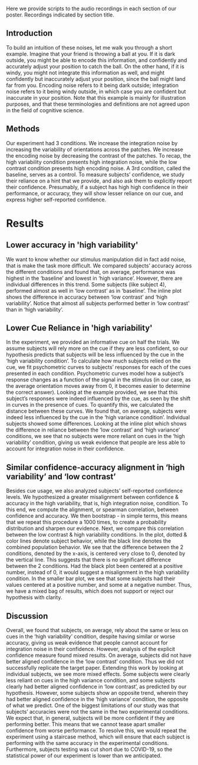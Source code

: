 Here we provide scripts to the audio recordings in each section of our poster.
Recordings indicated by section title.

## Introduction
To build an intuition of these noises, let me walk you through a short example. Imagine that your friend is throwing a ball at you. If it is dark outside, you might be able to encode this information, and confidently and accurately adjust your position to catch the ball. On the other hand, if it is windy, you might not integrate this information as well, and might confidently but inaccurately adjust your position, since the ball might land far from you. Encoding noise refers to it being dark outside; integration noise refers to it being windy outside, in which case you are confident but inaccurate in your position. Note that this example is mainly for illustration purposes, and that these terminologies and definitions are not agreed upon in the field of cognitive science.

## Methods
Our experiment had 3 conditions. We increase the integration noise by increasing the variability of orientations across the patches. We increase the encoding noise by decreasing the contrast of the patches. To recap, the high variability condition presents high integration noise, while the low contrast condition presents high encoding noise. A 3rd condition, called the baseline, serves as a control. To measure subjects’ confidence, we study their reliance on a hint that we provide, and also ask them to explicitly report their confidence. Presumably, if a subject has high high confidence in their performance, or accuracy, they will show lesser reliance on our cue, and express higher self-reported confidence.

# Results

## Lower accuracy in 'high variability'
We want to know whether our stimulus manipulation did in fact add noise, 
that is make the task more difficult. We compared subjects’ accuracy across
the different conditions and found that, on average, performance was highest
in the ‘baseline’ and lowest in ‘high variance’. However, there are 
individual differences in this trend. Some subjects (like subject 4), 
performed almost as well in ‘low contrast’ as in ‘baseline’. The inline 
plot shows the difference in accuracy between ‘low contrast’ and ‘high 
variability’. Notice that almost all subjects performed better in ‘low 
contrast’ than in ‘high variability’.

## Lower Cue Reliance in 'high variability'
In the experiment, we provided an informative cue on half the trials. We 
assume subjects will rely more on the cue if they are less confident, so our
hypothesis predicts that subjects will be less influenced by the cue in the
‘high variability condition’.
To calculate how much subjects relied on the cue, we fit psychometric curves
to subjects’ responses for each of the cues presented in each condition. 
Psychometric curves model how a subject’s response changes as a function of
the signal in the stimulus (in our case, as the average orientation moves
away from 0, it becomes easier to determine the correct answer). Looking at
the example provided, we see that this subject’s responses were indeed 
influenced by the cue, as seen by the shift in curves in the presence of 
cues. To quantify this, we calculated the distance between these curves.
We found that, on average, subjects were indeed less influenced by the cue
in the ‘high variance condition’. Individual subjects showed some differences.
Looking at the inline plot which shows the difference in reliance between
the ‘low contrast’ and ‘high variance’ conditions, we see that no subjects
were more reliant on cues in the ‘high variability’ condition, giving us 
weak evidence that people are less able to account for integration noise
in their confidence.

## Similar confidence-accuracy alignment in ‘high variability’ and ‘low contrast’
Besides cue usage, we also analyzed subjects’ self-reported confidence levels. We hypothesized a greater misalignment between confidence & accuracy in the high variability, that is, high integration noise, condition. To this end, we compute the alignment, or spearman correlation, between confidence and accuracy. We then bootstrap - in simple terms, this means that we repeat this procedure a 1000 times, to create a probability distribution and sharpen our evidence. Next, we compare this correlation between the low contrast & high variability conditions. In the plot, dotted & color lines denote subject behavior, while the black line denotes the combined population behavior. We see that the difference between the 2 conditions, denoted by the x-axis, is centered very close to 0, denoted by the vertical line. This suggests that there is no significant difference between the 2 conditions. Had the black plot been centered at a positive number, instead of 0, it would suggest a misalignment in the high variability condition. In the smaller bar plot, we see that some subjects had their values centered at a positive number, and some at a negative number. Thus, we have a mixed bag of results, which does not support or reject our hypothesis with clarity.

## Discussion
Overall, we found that subjects, on average, rely about the same or less
on cues in the ‘high variability’ condition, despite having similar or
worse accuracy, giving us weak evidence that people cannot account for
integration noise in their confidence. However, analysis of the explicit
confidence measure found mixed results. On average, subjects did not have
better aligned confidence in the ‘low contrast’ condition. Thus we did 
not successfully replicate the target paper.
Extending this work by looking at individual subjects, we see more mixed
effects. Some subjects were clearly less reliant on cues in the high 
variance condition, and some subjects clearly had better aligned confidence
in ‘low contrast’, as predicted by our hypothesis. However, some subjects
show an opposite trend, wherein they had better aligned confidence in the
‘high variance’ condition, the opposite of what we predict.
One of the biggest limitations of our study was that subjects’ accuracies
were not the same in the two experimental conditions. We expect that, in
general, subjects will be more confident if they are performing better.
This means that we cannot tease apart smaller confidence from worse 
performance. To resolve this, we would repeat the experiment using a
staircase method, which will ensure that each subject is performing with
the same accuracy in the experimental conditions. Furthermore, subjects
testing was cut short due to COVID-19, so the statistical power of our
experiment is lower than we anticipated.



